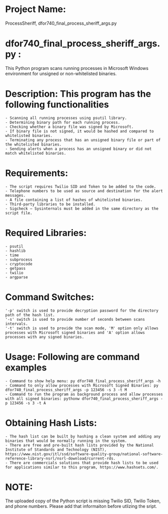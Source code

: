 # Project Name: 
ProcessSheriff, dfor740_final_process_sheriff_args.py

# dfor740_final_process_sheriff_args.py : 
This Python program scans running processes in Microsoft Windows environment for unsigned or non-whitelisted binaries.

# Description: This program has the following functionalities
	- Scanning all running processes using psutil library. 
	- Determining binary path for each running process.
	- Checking whether a binary file was signed by Microsoft.
	- If binary file is not signed, it would be hashed and compared to whitelisted binaries. 
	- Terminating any process that has an unsigned binary file or part of the whitelisted binaries.
	- Sending alerts when a process has an unsigned binary or did not match whitelisted binaries.

# Requirements: 
	- The script requires Twilio SID and Token to be added to the code. 
	- Telephone numbers to be used as source and destination for the alert messages. 
	- A file containing a list of hashes of whitelisted binaries. 
	- Third-party libraries to be installed. 
	- Sigcheck – Sysinternals must be added in the same directory as the script file. 
	
# Required Libraries: 
	- psutil  
	- hashlib
	- time 
	- subprocess
	- cryptocode
	- getpass
	- twilio
	- argparse
	
# Command Switches: 
	'-p' switch is used to provide decryption password for the directory path of the hash list.
	'-s' switch is used to provide number of seconds between scans intervals. 
	'-t' switch is used to provide the scan mode, 'M' option only allows processes with Microsoft signed binaries and 'A' option allows processes with any signed binaries.
	
# Usage: Following are command examples
	- Command to show help menu: py dfor740_final_process_sheriff_args -h 
	- Command to only allow processes with Microsoft Signed Binaries: py dfor740_final_process_sheriff_args -p 123456 -s 3 -t M
	- Command to run the program as background process and allow processes with all signed binaries: pythonw dfor740_final_process_sheriff_args -p 123456 -s 3 -t A

# Obtaining Hash Lists:
	- The hash list can be built by hashing a clean system and adding any binaries that would be normally running in the system. 
	- There are free and pre-built hash lists provided by the National Institute of Standards and Technology (NIST), https://www.nist.gov/itl/ssd/software-quality-group/national-software-reference-library-nsrl/nsrl-download/current-rds.
	- There are commercials solutions that provide hash lists to be used for applications similar to this program, https://www.hashsets.com/.

# NOTE: 
The uploaded copy of the Python script is missing Twilio SID, Twilio Token, and phone numbers. Please add that informaiton before utlizing the sript. 
